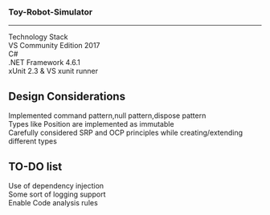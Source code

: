 ### Toy-Robot-Simulator
-------------------------------------  
Technology Stack  
VS Community Edition 2017  
C#  
.NET Framework 4.6.1  
xUnit 2.3 & VS xunit runner  

Design Considerations  
------------------------------------------  
Implemented command pattern,null pattern,dispose pattern  
Types like Position are implemented as immutable  
Carefully considered SRP and OCP principles while creating/extending different types  

TO-DO list  
---------------------------------------------  
Use of dependency injection  
Some sort of logging support  
Enable Code analysis rules  

